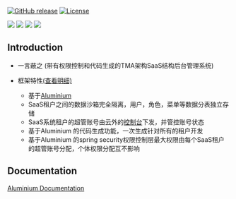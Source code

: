 [![GitHub release](https://img.shields.io/badge/release-1.0.0-28a745.svg)](https://github.com/0nebean/com.alibaba.druid-0nebean.custom/releases)
[![License](https://img.shields.io/badge/license-Apache%202-4EB1BA.svg)](https://www.apache.org/licenses/LICENSE-2.0.html)

![](https://img.shields.io/badge/belong_to-chemical--el-yellowgreen.svg)
![](https://img.shields.io/badge/support-onebean--data-red.svg)
![](https://img.shields.io/badge/dependency-spring--15.20-blue.svg)
![](https://img.shields.io/badge/middleware-mysql-lightgrey.svg)



Introduction
---
- 一言蔽之 (带有权限控制和代码生成的TMA架构SaaS结构后台管理系统)


- 框架特性[(查看明细)](https://github.com/0nebean/Aluminium/wiki/%E6%A1%86%E6%9E%B6%E7%89%B9%E6%80%A7)
  - 基于[Aluminium](https://0nebean.github.io/Aluminium/)
  - SaaS租户之间的数据沙箱完全隔离，用户，角色，菜单等数据分表独立存储
  - SaaS系统租户的超管账号由云外的[控制台](https://baidu.com)下发，并管控账号状态
  - 基于Aluminium 的代码生成功能，一次生成针对所有的租户开发
  - 基于Aluminium 的spring security权限控制层最大权限由每个SaaS租户的超管账号分配，个体权限分配互不影响
  
 
Documentation
---
[Aluminium Documentation](https://github.com/0nebean/Aluminium/wiki)

